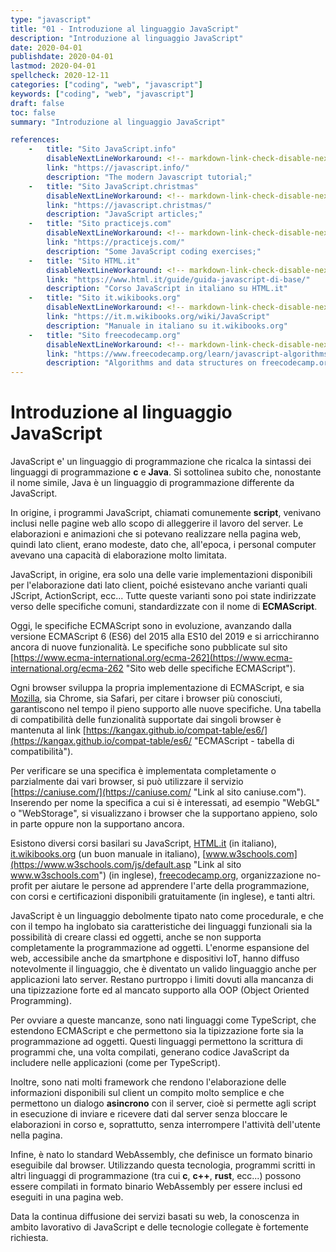 ```yaml
---
type: "javascript"
title: "01 - Introduzione al linguaggio JavaScript"
description: "Introduzione al linguaggio JavaScript"
date: 2020-04-01
publishdate: 2020-04-01
lastmod: 2020-04-01
spellcheck: 2020-12-11
categories: ["coding", "web", "javascript"]
keywords: ["coding", "web", "javascript"]
draft: false
toc: false
summary: "Introduzione al linguaggio JavaScript"

references:
    -   title: "Sito JavaScript.info"
        disableNextLineWorkaround: <!-- markdown-link-check-disable-next-line -->
        link: "https://javascript.info/"
        description: "The modern Javascript tutorial;"
    -   title: "Sito JavaScript.christmas"
        disableNextLineWorkaround: <!-- markdown-link-check-disable-next-line -->
        link: "https://javascript.christmas/"
        description: "JavaScript articles;"
    -   title: "Sito practicejs.com"
        disableNextLineWorkaround: <!-- markdown-link-check-disable-next-line -->
        link: "https://practicejs.com/"
        description: "Some JavaScript coding exercises;"
    -   title: "Sito HTML.it"
        disableNextLineWorkaround: <!-- markdown-link-check-disable-next-line -->
        link: "https://www.html.it/guide/guida-javascript-di-base/"
        description: "Corso JavaScript in italiano su HTML.it"
    -   title: "Sito it.wikibooks.org"
        disableNextLineWorkaround: <!-- markdown-link-check-disable-next-line -->
        link: "https://it.m.wikibooks.org/wiki/JavaScript"
        description: "Manuale in italiano su it.wikibooks.org"
    -   title: "Sito freecodecamp.org"
        disableNextLineWorkaround: <!-- markdown-link-check-disable-next-line -->
        link: "https://www.freecodecamp.org/learn/javascript-algorithms-and-data-structures/basic-javascript/"
        description: "Algorithms and data structures on freecodecamp.org"
---
```


# Introduzione al linguaggio JavaScript

JavaScript e' un linguaggio di programmazione che ricalca la sintassi dei linguaggi di programmazione **c** e **Java**. Si sottolinea subito che, nonostante il nome simile, Java è un linguaggio di programmazione differente da JavaScript.

In origine, i programmi JavaScript, chiamati comunemente **script**, venivano inclusi nelle pagine web allo scopo di alleggerire il lavoro del server. Le elaborazioni e animazioni che si potevano realizzare nella pagina web, quindi lato client, erano modeste, dato che, all'epoca, i personal computer avevano una capacità di elaborazione molto limitata.

JavaScript, in origine, era solo una delle varie implementazioni disponibili per l'elaborazione dati lato client, poiché esistevano anche varianti quali JScript, ActionScript, ecc... Tutte queste varianti sono poi state indirizzate verso delle specifiche comuni, standardizzate con il nome di **ECMAScript**.

Oggi, le specifiche ECMAScript sono in evoluzione, avanzando dalla versione ECMAScript 6 (ES6) del 2015 alla ES10 del 2019 e si arricchiranno ancora di nuove funzionalità. Le specifiche sono pubblicate sul sito
[https://www.ecma-international.org/ecma-262](https://www.ecma-international.org/ecma-262 "Sito web delle specifiche ECMAScript").

Ogni browser sviluppa la propria implementazione di ECMAScript, e sia
[Mozilla](http://www.mozilla.org/js/language/ "Mozilla - implementazione ECMAScript"),
sia Chrome, sia Safari, per citare i browser più conosciuti, garantiscono nel tempo il pieno supporto alle nuove specifiche. Una tabella di compatibilità delle funzionalità supportate dai singoli browser è mantenuta al link
[https://kangax.github.io/compat-table/es6/](https://kangax.github.io/compat-table/es6/ "ECMAScript - tabella di compatibilità").

Per verificare se una specifica è implementata completamente o parzialmente dai vari browser, si può utilizzare il servizio [https://caniuse.com/](https://caniuse.com/ "Link al sito caniuse.com"). Inserendo per nome la specifica a cui si è interessati, ad esempio "WebGL" o "WebStorage", si visualizzano i browser che la supportano appieno, solo in parte oppure non la supportano ancora.

Esistono diversi corsi basilari su JavaScript,
[HTML.it](https://www.html.it/guide/guida-javascript-di-base/ "Link al sito html.it") (in
italiano),
[it.wikibooks.org](https://it.m.wikibooks.org/wiki/JavaScript "Link al sito it.wikibooks.org") (un buon manuale in italiano),
[www.w3schools.com](https://www.w3schools.com/js/default.asp "Link al sito www.w3schools.com") (in inglese),
[freecodecamp.org](https://www.freecodecamp.org/learn/javascript-algorithms-and-data-structures/basic-javascript/ "Link al sito freecodecamp.org"),
organizzazione no-profit per aiutare le persone ad apprendere l'arte della programmazione, con corsi e certificazioni disponibili gratuitamente (in inglese), e tanti altri.

JavaScript è un linguaggio debolmente tipato nato come procedurale, e che con il tempo ha inglobato sia caratteristiche dei linguaggi funzionali sia la possibilità di creare classi ed oggetti, anche se non supporta completamente la programmazione ad oggetti. L'enorme espansione del web, accessibile anche da smartphone e dispositivi IoT, hanno diffuso notevolmente il linguaggio, che è diventato un valido linguaggio anche per applicazioni lato server. Restano purtroppo i limiti dovuti alla mancanza di una tipizzazione forte ed al mancato supporto alla OOP (Object Oriented Programming).

Per ovviare a queste mancanze, sono nati linguaggi come TypeScript, che estendono ECMAScript e che permettono sia la tipizzazione forte sia la programmazione ad oggetti. Questi linguaggi permettono la scrittura di programmi che, una volta compilati, generano codice JavaScript da includere nelle applicazioni (come per TypeScript).

Inoltre, sono nati molti framework che rendono l'elaborazione delle informazioni disponibili sul client un compito molto semplice e che permettono un dialogo **asincrono** con il server, cioè si permette agli script in esecuzione di inviare e ricevere dati dal server senza bloccare le elaborazioni in corso e, soprattutto, senza interrompere l'attività dell'utente nella pagina.

Infine, è nato lo standard WebAssembly, che definisce un formato binario eseguibile dal browser. Utilizzando questa tecnologia, programmi scritti in altri linguaggi di programmazione (tra cui **c**, **c++**, **rust**, ecc...) possono essere compilati in formato binario WebAssembly per essere inclusi ed eseguiti in una pagina web.

Data la continua diffusione dei servizi basati su web, la conoscenza in ambito lavorativo di JavaScript e delle tecnologie collegate è fortemente richiesta.
